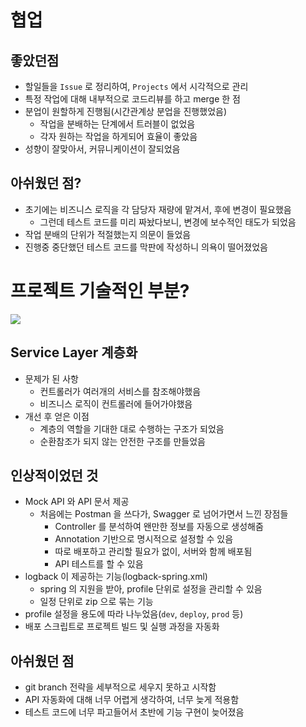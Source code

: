# 협업

## 좋았던점

- 할일들을 `Issue` 로 정리하여, `Projects` 에서 시각적으로 관리
- 특정 작업에 대해 내부적으로 코드리뷰를 하고 merge 한 점
- 분업이 원할하게 진행됨(시간관계상 분업을 진행했었음)
    - 작업을 분배하는 단계에서 트러블이 없었음
    - 각자 원하는 작업을 하게되어 효율이 좋았음
- 성향이 잘맞아서, 커뮤니케이션이 잘되었음

## 아쉬웠던 점?

- 초기에는 비즈니스 로직을 각 담당자 재량에 맡겨서, 후에 변경이 필요했음
    - 그런데 테스트 코드를 미리 짜놨다보니, 변경에 보수적인 태도가 되었음
- 작업 분배의 단위가 적절했는지 의문이 들었음
- 진행중 중단했던 테스트 코드를 막판에 작성하니 의욕이 떨어졌었음

# 프로젝트 기술적인 부분?

![](https://user-images.githubusercontent.com/45728407/163527991-cd465f28-760e-444e-a6b2-c54e7cf9ba35.png)

## Service Layer 계층화

- 문제가 된 사항
    - 컨트롤러가 여러개의 서비스를 참조해야했음
    - 비즈니스 로직이 컨트롤러에 들어가야했음
- 개선 후 얻은 이점
    - 계층의 역할을 기대한 대로 수행하는 구조가 되었음
    - 순환참조가 되지 않는 안전한 구조를 만들었음

## 인상적이었던 것

- Mock API 와 API 문서 제공
    - 처음에는 Postman 을 쓰다가, Swagger 로 넘어가면서 느낀 장점들
        - Controller 를 분석하여 왠만한 정보를 자동으로 생성해줌
        - Annotation 기반으로 명시적으로 설정할 수 있음
        - 따로 배포하고 관리할 필요가 없이, 서버와 함께 배포됨
        - API 테스트를 할 수 있음
- logback 이 제공하는 기능(logback-spring.xml)
    - spring 의 지원을 받아, profile 단위로 설정을 관리할 수 있음
    - 일정 단위로 zip 으로 묶는 기능
- profile 설정을 용도에 따라 나누었음(`dev`, `deploy`, `prod` 등)
- 배포 스크립트로 프로젝트 빌드 및 실행 과정을 자동화

## 아쉬웠던 점

- git branch 전략을 세부적으로 세우지 못하고 시작함
- API 자동화에 대해 너무 어렵게 생각하여, 너무 늦게 적용함
- 테스트 코드에 너무 파고들어서 초반에 기능 구현이 늦어졌음
